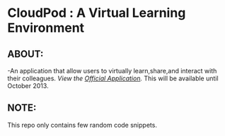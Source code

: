 CloudPod : A Virtual Learning Environment
=========================================

ABOUT:
-------
-An application that allow users to virtually learn,share,and interact with their colleagues.
*View the [Official Application](http://cloud-pod.net).*
This will be available until October 2013.

NOTE: 
-------
This repo only contains few random code snippets.

